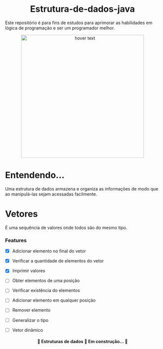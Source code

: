 <h1 align ="center"> Estrutura-de-dados-java</h1>
<p>Este repositório é para fins de estudos para aprimorar as habilidades em lógica de programação e ser um programador melhor.</p>

<p align="center">
  <img src="https://i.imgur.com/KLWoIjI.png" width="400" title="hover text">
</p>

<h1>Entendendo...</h1>
<p>Uma estrutura de dados armazena e organiza as informações de modo que ao manipulá-las sejam acessadas facilmente.</p>

<h1>Vetores</h1>
<p>É uma sequência de valores onde todos são do mesmo tipo.</p>

### Features

- [x] Adicionar elemento no final do vetor
- [x] Verificar a quantidade de elementos do vetor
- [x] Imprimir valores
- [ ] Obter elementos de uma posição
- [ ] Verificar existência do elementos
- [ ] Adicionar elemento em qualquer posição
- [ ] Remover elemento
- [ ] Generalizar o tipo
- [ ] Vetor dinâmico


<h4 align="center"> 
	🚧  Estruturas de dados 🚀 Em construção...  🚧
</h4>
